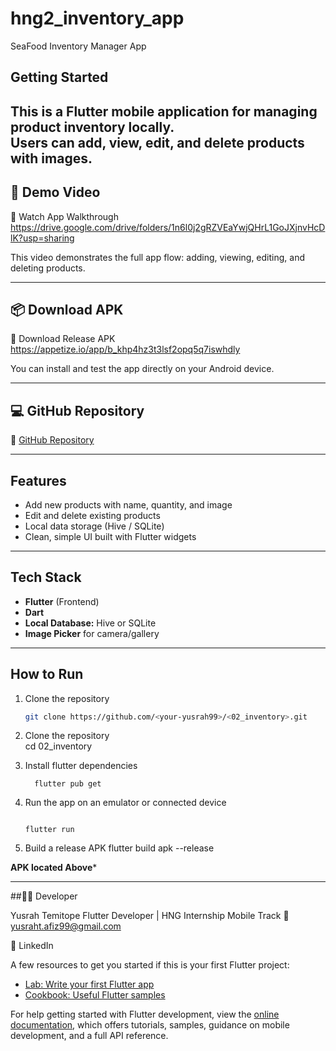 # hng2_inventory_app

SeaFood Inventory Manager App

## Getting Started

This is a Flutter mobile application for managing product inventory locally.  
Users can add, view, edit, and delete products with images.
---

## 📱 Demo Video
🎥 Watch App Walkthrough https://drive.google.com/drive/folders/1n6l0j2gRZVEaYwjQHrL1GoJXjnvHcDlK?usp=sharing

This video demonstrates the full app flow: adding, viewing, editing, and deleting products.

---

## 📦 Download APK
📲 Download Release APK https://appetize.io/app/b_khp4hz3t3lsf2opq5q7iswhdly

You can install and test the app directly on your Android device.

---

## 💻 GitHub Repository
🔗 [GitHub Repository](https://github.com/yusrah99/02_inventory)

---

## Features
- Add new products with name, quantity, and image  
- Edit and delete existing products  
- Local data storage (Hive / SQLite)  
- Clean, simple UI built with Flutter widgets  

---

## Tech Stack
- **Flutter** (Frontend)
- **Dart**
- **Local Database:** Hive or SQLite  
- **Image Picker** for camera/gallery

---

## How to Run
1. Clone the repository  
   ```bash
   git clone https://github.com/<your-yusrah99>/<02_inventory>.git
2. Clone the repository  
     cd 02_inventory

3.  Install flutter dependencies
    ```
      flutter pub get
5. Run the app on an emulator or connected device
   ```

   flutter run
6. Build a release APK
   flutter build apk --release
   
****APK located Above*****

---

##🧑‍💻 Developer

Yusrah Temitope
Flutter Developer | HNG Internship Mobile Track
📧yusraht.afiz99@gmail.com

🔗 LinkedIn
 

A few resources to get you started if this is your first Flutter project:

- [Lab: Write your first Flutter app](https://docs.flutter.dev/get-started/codelab)
- [Cookbook: Useful Flutter samples](https://docs.flutter.dev/cookbook)

For help getting started with Flutter development, view the
[online documentation](https://docs.flutter.dev/), which offers tutorials,
samples, guidance on mobile development, and a full API reference.
